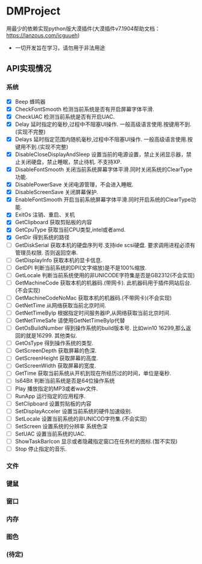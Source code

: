# DMProject
用最少的依赖实现python版大漠插件(大漠插件v7.1904帮助文档：https://lanzous.com/icguueh)
* 一切开发旨在学习，请勿用于非法用途
## API实现情况
### 系统
* [x] Beep 蜂鸣器
* [x] CheckFontSmooth 检测当前系统是否有开启屏幕字体平滑.  
* [x] CheckUAC 检测当前系统是否有开启UAC.
* [x] Delay 延时指定的毫秒,过程中不阻塞UI操作. 一般高级语言使用.按键用不到.(实现不完整)
* [x] Delays 延时指定范围内随机毫秒,过程中不阻塞UI操作. 一般高级语言使用.按键用不到.(实现不完整)
* [x] DisableCloseDisplayAndSleep 设置当前的电源设置，禁止关闭显示器，禁止关闭硬盘，禁止睡眠，禁止待机. 不支持XP.
* [x] DisableFontSmooth 关闭当前系统屏幕字体平滑.同时关闭系统的ClearType功能.
* [x] DisablePowerSave 关闭电源管理，不会进入睡眠.
* [x] DisableScreenSave 关闭屏幕保护.
* [x] EnableFontSmooth 开启当前系统屏幕字体平滑.同时开启系统的ClearType功能.
* [x] ExitOs 注销、重启、关机 
* [x] GetClipboard 获取剪贴板的内容
* [x] GetCpuType 获取当前CPU类型,intel或者amd.
* [x] GetDir 得到系统的路径
* [ ] GetDiskSerial 获取本机的硬盘序列号.支持ide scsi硬盘. 要求调用进程必须有管理员权限. 否则返回空串.
* [ ] GetDisplayInfo 获取本机的显卡信息.
* [ ] GetDPI 判断当前系统的DPI(文字缩放)是不是100%缩放.
* [ ] GetLocale 判断当前系统使用的非UNICODE字符集是否是GB2312(不会实现)
* [ ] GetMachineCode 获取本机的机器码.(带网卡). 此机器码用于插件网站后台.(不会实现)
* [ ] GetMachineCodeNoMac 获取本机的机器码.(不带网卡)(不会实现)
* [ ] GetNetTime 从网络获取当前北京时间.
* [ ] GetNetTimeByIp 根据指定时间服务器IP,从网络获取当前北京时间.
* [ ] GetNetTimeSafe 请使用GetNetTimeByIp代替
* [ ] GetOsBuildNumber 得到操作系统的build版本号.  比如win10 16299,那么返回的就是16299. 其他类似.
* [ ] GetOsType 得到操作系统的类型.
* [ ] GetScreenDepth 获取屏幕的色深.
* [ ] GetScreenHeight 获取屏幕的高度. 
* [ ] GetScreenWidth 获取屏幕的宽度. 
* [ ] GetTime 获取当前系统从开机到现在所经历过的时间，单位是毫秒.
* [ ] Is64Bit 判断当前系统是否是64位操作系统
* [ ] Play 播放指定的MP3或者wav文件.
* [ ] RunApp 运行指定的应用程序.
* [ ] SetClipboard 设置剪贴板的内容
* [ ] SetDisplayAcceler 设置当前系统的硬件加速级别.
* [ ] SetLocale 设置当前系统的非UNICOD字符集.(不会实现)
* [ ] SetScreen 设置系统的分辨率 系统色深 
* [ ] SetUAC 设置当前系统的UAC.
* [ ] ShowTaskBarIcon 显示或者隐藏指定窗口在任务栏的图标.(暂不实现)
* [ ] Stop 停止指定的音乐.
### 文件
### 键鼠
### 窗口
### 内存
### 图色
### (待定)
